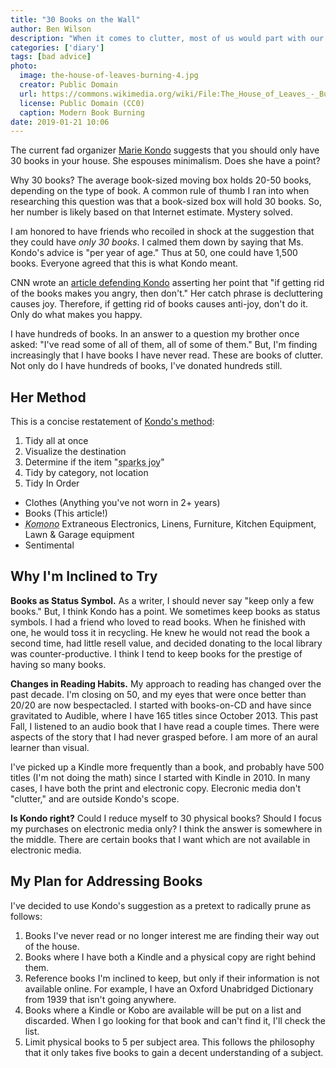 ```yaml
---
title: "30 Books on the Wall"
author: Ben Wilson
description: "When it comes to clutter, most of us would part with our books when you pry them from our cold, dead fingers. Should we reconsider?"
categories: ['diary']
tags: [bad advice]
photo:
  image: the-house-of-leaves-burning-4.jpg
  creator: Public Domain
  url: https://commons.wikimedia.org/wiki/File:The_House_of_Leaves_-_Burning_4.jpg
  license: Public Domain (CC0)
  caption: Modern Book Burning
date: 2019-01-21 10:06
---
```


The current fad organizer [Marie Kondo](https://www.livible.com/blog/ultimate-konmari-guide/) suggests that you should only have 30 books in your house. She espouses minimalism. Does she have a point?

<!--more-->

Why 30 books? The average book-sized moving box holds 20-50 books, depending on the type of book. A common rule of thumb I ran into when researching this question was that a book-sized box will hold 30 books. So, her number is likely based on that Internet estimate. Mystery solved.

I am honored to have friends who recoiled in shock at the suggestion that they could have _only 30 books_. I calmed them down by saying that Ms. Kondo's advice is "per year of age." Thus at 50, one could have 1,500 books. Everyone agreed that this is what Kondo meant.

CNN wrote an [article defending Kondo](https://www.cnn.com/2019/01/18/entertainment/marie-kondo-books/index.html) asserting her point that "if getting rid of the books makes you angry, then don't." Her catch phrase is decluttering causes joy. Therefore, if getting rid of books causes anti-joy, don't do it. Only do what makes you happy.

I have hundreds of books. In an answer to a question my brother once asked: "I've read some of all of them, all of some of them." But, I'm finding increasingly that I have books I have never read. These are books of clutter. Not only do I have hundreds of books, I've donated hundreds still.

## Her Method

This is a concise restatement of [Kondo's method](https://www.livible.com/blog/ultimate-konmari-guide/):

1. Tidy all at once
1. Visualize the destination
1. Determine if the item "<abbr title="this is where she encourages us to anthropomorphize our belongings.">sparks joy</abbr>"
1. Tidy by category, not location
2. Tidy In Order
  - Clothes (Anything you've not worn in 2+ years)
  - Books (This article!)
  - <dfn><abbr title="Extraneous Electronics, Linens, Furniture, Kitchen Equipment, Seasonals, Lawn & Garage equipment">Komono</abbr></dfn> <span class='sr-only'>Extraneous Electronics, Linens, Furniture, Kitchen Equipment, Lawn & Garage equipment</span>
  - Sentimental

## Why I'm Inclined to Try

**Books as Status Symbol.** As a writer, I should never say "keep only a few books." But, I think Kondo has a point. We sometimes keep books as status symbols. I had a friend who loved to read books. When he finished with one, he would toss it in recycling. He knew he would not read the book a second time, had little resell value, and decided donating to the local library was counter-productive. I think I tend to keep books for the prestige of having so many books.

**Changes in Reading Habits.** My approach to reading has changed over the past decade. I'm closing on 50, and my eyes that were once better than 20/20 are now bespectacled. I started with books-on-CD and have since gravitated to Audible, where I have 165 titles since October 2013. This past Fall, I listened to an audio book that I have read a couple times. There were aspects of the story that I had never grasped before. I am more of an aural learner than visual.

I've picked up a Kindle more frequently than a book, and probably have 500 titles (I'm not doing the math) since I started with Kindle in 2010. In many cases, I have both the print and electronic copy. Elecronic media don't "clutter," and are outside Kondo's scope.

**Is Kondo right?** Could I reduce myself to 30 physical books? Should I focus my purchases on electronic media only? I think the answer is somewhere in the middle. There are certain books that I want which are not available in electronic media.

## My Plan for Addressing Books

I've decided to use Kondo's suggestion as a pretext to radically prune as follows:

1. Books I've never read or no longer interest me are finding their way out of the house.
2. Books where I have both a Kindle and a physical copy are right behind them.
3. Reference books I'm inclined to keep, but only if their information is not available online. For example, I have an Oxford Unabridged Dictionary from 1939 that isn't going anywhere.
4. Books where a Kindle or Kobo are available will be put on a list and discarded. When I go looking for that book and can't find it, I'll check the list.
5. Limit physical books to 5 per subject area. This follows the philosophy that it only takes five books to gain a decent understanding of a subject.
